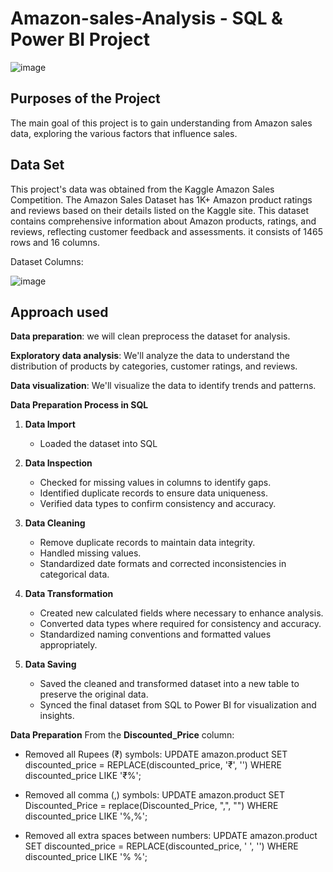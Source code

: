 # Amazon-sales-Analysis - SQL & Power BI Project 
![image](https://github.com/user-attachments/assets/80ef7bfe-7a9b-460a-99ac-a5472b3ac320)

## Purposes of the Project
The main goal of this project is to gain understanding from Amazon sales data, exploring the various factors that influence sales.

## Data Set
This project's data was obtained from the Kaggle Amazon Sales Competition. 
The Amazon Sales Dataset has 1K+ Amazon product ratings and reviews based on their details listed on the Kaggle site. This dataset contains comprehensive information about Amazon products, ratings, and reviews, reflecting customer feedback and assessments. 
it consists of 1465 rows and 16 columns.

Dataset Columns:

![image](https://github.com/user-attachments/assets/9d3c6d2c-feac-42e2-ab1d-500efa2a2b3e)

## Approach used

**Data preparation**: we will clean preprocess the dataset for analysis.

**Exploratory data analysis**: We'll analyze the data to understand the distribution of products by categories, customer ratings, and reviews.

**Data visualization**: We'll visualize the data to identify trends and patterns.

**Data Preparation Process in SQL**

1. **Data Import**
   - Loaded the dataset into SQL

   
2. **Data Inspection**
   - Checked for missing values in  columns to identify gaps.
   - Identified duplicate records to ensure data uniqueness.
   - Verified data types to confirm consistency and accuracy.

3. **Data Cleaning**
   - Remove duplicate records to maintain data integrity.
   - Handled missing values.
   - Standardized date formats and corrected inconsistencies in categorical data.

4. **Data Transformation**
   - Created new calculated fields where necessary to enhance analysis.
   - Converted data types where required for consistency and accuracy.
   - Standardized naming conventions and formatted values appropriately.

5. **Data Saving**
   - Saved the cleaned and transformed dataset into a new table to preserve the original data.
   - Synced the final dataset from SQL to Power BI for visualization and insights.


**Data Preparation** 
From the **Discounted_Price** column:
 - Removed all Rupees (₹) symbols:
UPDATE amazon.product
SET discounted_price = REPLACE(discounted_price, '₹', '')
WHERE discounted_price LIKE '₹%';

 - Removed all comma (,) symbols:
UPDATE amazon.product
SET Discounted_Price = replace(Discounted_Price, ",", "")
WHERE discounted_price LIKE '%,%';

 - Removed all extra spaces between numbers:
UPDATE amazon.product
SET discounted_price = REPLACE(discounted_price, ' ', '')
WHERE discounted_price LIKE '% %';
